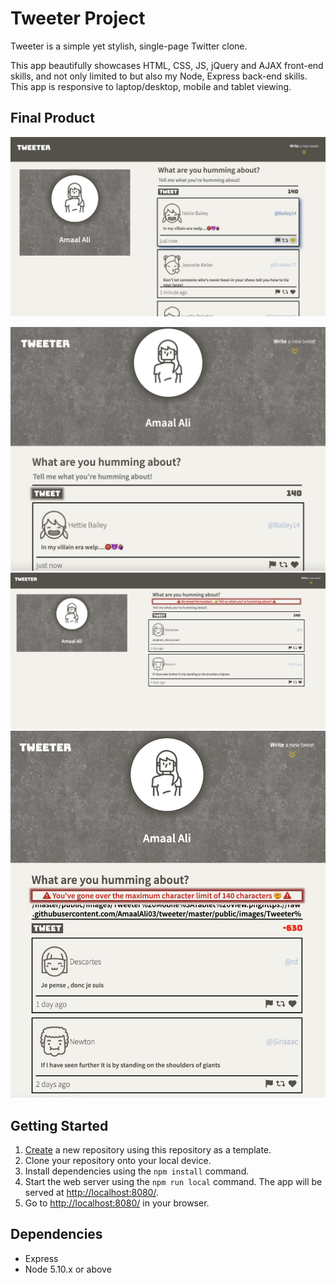# Tweeter Project

Tweeter is a simple yet stylish, single-page Twitter clone.

This app beautifully showcases HTML, CSS, JS, jQuery and AJAX front-end skills, and not only limited to but also my Node, Express back-end skills.
This app is responsive to laptop/desktop, mobile and tablet viewing.
## Final Product

!["Screenshot of Tweeter Desktop View page"](https://github.com/AmaalAli03/tweeter/blob/master/public/images/Tweeter%20Desktop%20View.png?raw=true)

!["Screenshot of Tweeter Mobile:Tablet View page"](https://github.com/AmaalAli03/tweeter/blob/master/public/images/Tweeter%20Mobile:Tablet%20View.png?raw=true)
!["Screenshot of Error Message: No characters written from Desktop View page"](https://github.com/AmaalAli03/tweeter/blob/master/public/images/Error%20Message:%20No%20characters%20written.png?raw=true)
!["Screenshot of Error Message: Over character limit from Desktop View page"](https://github.com/AmaalAli03/tweeter/blob/master/public/images/Error%20Message%20:Over%20character%20limit.png?raw=true)

## Getting Started

1. [Create](https://docs.github.com/en/repositories/creating-and-managing-repositories/creating-a-repository-from-a-template) a new repository using this repository as a template.
2. Clone your repository onto your local device.
3. Install dependencies using the `npm install` command.
3. Start the web server using the `npm run local` command. The app will be served at <http://localhost:8080/>.
4. Go to <http://localhost:8080/> in your browser.

## Dependencies

- Express
- Node 5.10.x or above
